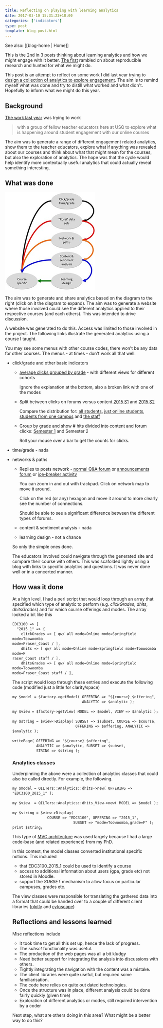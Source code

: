 ```yaml
---
title: Reflecting on playing with learning analytics
date: 2017-03-10 15:31:23+10:00
categories: ['indicators']
type: post
template: blog-post.html
---
```


See also: [[blog-home | Home]]

This is the 2nd in 3 posts thinking about learning analytics and how we might engage with it better. [The first](http://djon.es/blog/2017/03/08/thinking-about-more-reproducible-research-and-learning-analytics/) rambled on about reproducible research and hunted for what we might do.

This post is an attempt to reflect on some work I did last year trying to [design a collection of analytics to explore engagement](http://djon.es/blog/2016/04/14/designing-a-collection-of-analytics-to-explore-engagement/). The aim is to remind myself what was done and try to distill what worked and what didn't. Hopefully to inform what we might do this year.

## Background

[The work last year](http://djon.es/blog/2016/04/14/designing-a-collection-of-analytics-to-explore-engagement/) was trying to work

> with a group of fellow teacher educators here at USQ to explore what is happening around student engagement with our online courses

The aim was to generate a range of different engagement related analytics, show them to the teacher educators, explore what if anything was revealed about our courses and think about what that might mean for the courses, but also the exploration of analytics. The hope was that the cycle would help identify more contextually useful analytics that could actually reveal something interesting.

## What was done

[![Version 1 of process](images/26380443975_d89aeb5ff8_n.jpg)](https://www.flickr.com/photos/david_jones/26380443975/in/dateposted-public/ "Version 1 of process")
<script async src="//embedr.flickr.com/assets/client-code.js" charset="utf-8"></script>

The aim was to generate and share analytics based on the diagram to the right (click on it the diagram to expand). The aim was to generate a website where those involved could see the different analytics applied to their respective courses (and each others). This was intended to drive discussion.

A website was generated to do this. Access was limited to those involved in the project. The following links illustrate the generated analytics using a course I taught.

You may see some menus with other course codes, there won't be any data for other courses. The menus - at times - don't work all that well.

- click/grade and other basic indicators
    - [average clicks grouped by grade](http://djon.es/EDC3100/2015_1/clickGrades/) - with different views for different cohorts
        
        Ignore the explanation at the bottom, also a broken link with one of the modes
        
    - Split between clicks on forums versus content [2015 S1](http://djon.es/qilters/EDC3100/2015_1/dhits/) and [2015 S2](http://djon.es/qilters/EDC3100/2015_1/dhits/)
        
        Compare the distribution for: [all students](http://djon.es/qilters/EDC3100/2015_1/dhits/index.html), [just online students](http://djon.es/qilters/EDC3100/2015_1/dhits/mode=Online.html), [students from one campus](http://djon.es/qilters/EDC3100/2015_1/dhits/mode=Springfield.html) and [the staff](http://djon.es/qilters/EDC3100/2015_1/dhits/staff.html)
        
    - Group by grade and show # hits divided into content and forum clicks: [Semester 1](http://djon.es/qilters/EDC3100/2015_1/dhitsGrades/) and Semester 2
        
        Roll your mouse over a bar to get the counts for clicks.
        
- time/grade - nada
- networks & paths
    
    - Replies to posts network - [normal Q&A forum](http://djon.es/qilters/EDC3100/2015_1/postsNetwork/) or [announcements forum](http://djon.es/qilters/EDC3100/2015_1/postsNetwork/forum=49765.html) or [ice-breaker activity](http://djon.es/qilters/EDC3100/2015_1/postsNetwork/forum=49752.html)
        
        You can zoom in and out with trackpad. Click on network map to move it around.
        
        Click on the red (or any) hexagon and move it around to more clearly see the number of connections.
        
        Should be able to see a significant difference between the different types of forums.
        
    - content & sentiment analysis - nada
    - learning design - not a chance
    
    So only the simple ones done.
    
    The educators involved could navigate through the generated site and compare their course with others. This was scafolded lightly using a blog with links to specific analytics and questions. It was never done well or in a concerted manner.
    
    ## How was it done
    
    At a high level, I had a perl script that would loop through an array that specified which type of analytic to perform (e.g. _clickGrades_, _dhits_, _dhitsGrades_) and for which course offerings and modes. The array looked a bit like this
    
    ```
    EDC3100 => {
      "2015_1" => {
        clickGrades => [ qw/ all mode=Online mode=Springfield mode=Toowoomba 
    mode=Fraser_Coast / ],
        dhits => [ qw/ all mode=Online mode=Springfield mode=Toowoomba mode=F
    raser_Coast staff / ],
        dhitsGrades => [ qw/ all mode=Online mode=Springfield mode=Toowoomba 
    mode=Fraser_Coast staff / ],
    
    ```
    
    The script would loop through these entries and execute the following code (modified just a little for clarity/space)
    
    ```
    my $model = $factory->getModel( OFFERING => "${course}_$offering",
                                    ANALYTIC => $analytic );
    
    my $view = $factory->getView( MODEL => $model, VIEW => $analytic );
    
    my $string = $view->Display( SUBSET => $subset, COURSE => $course, 
                                 OFFERING => $offering, ANALYTIC => $analytic );
    
    writePage( OFFERING => "${course}_$offering",
               ANALYTIC => $analytic, SUBSET => $subset,
               STRING => $string );
    
    ```
    
    ### Analytics classes
    
    Underpinning the above were a collection of analytics classes that could also be called directly. For example, the following.
    
    ```
    my $model = QILTers::Analytics::dhits->new( OFFERING => "EDC3100_2015_1" );
    
    my $view  = QILTers::Analytics::dhits_View->new( MODEL => $model );
    
    my $string = $view->Display(
                    COURSE => "EDC3100", OFFERING => "2015_1",
                                SUBSET => "mode=Toowoomba,grade=F" );
    print $string;
    
    ```
    
    This type of [MVC architecture](https://en.wikipedia.org/wiki/Model%E2%80%93view%E2%80%93controller) was used largely because I had a large code-base (and related experience) from my PhD.
    
    In this context, the model classes converted institutional specific notions. This included
    
    - that EDC3100\_2015\_1 could be used to identify a course
    - access to additional information about users (gpa, grade etc) not stored in Moodle.
    - support the _SUBSET_ mechanism to allow focus on particular campuses, grades etc.
    
    The view classes were responsible for translating the gathered data into a format that could be handed over to a couple of different client libraries ([plotly](http://plot.ly/) and [cytoscape](http://js.cytoscape.org/))
    
    ## Reflections and lessons learned
    
    Misc reflections include
    
    - It took time to get all this set up, hence the lack of progress.
    - The _subset_ functionality was useful.
    - The production of the web pages was all a bit kludgy
    - Need better support for integrating the analysis into discussions with others.
    - Tightly integrating the navigation with the content was a mistake.
    - The client libraries were quite useful, but required some familiarisation.
    - The code here relies on quite out dated technologies.
    - Once the structure was in place, different analysis could be done fairly quickly (given time)
    - Exploration of different analytics or modes, still required intervention by a coder
    
    Next step, what are others doing in this area? What might be a better way to do this?